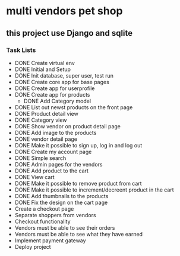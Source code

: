 # multi vendors pet shop
## this project use Django and sqlite

### Task Lists
- DONE Create virtual env
- DONE Initial and Setup
- DONE Init database, super user, test run
- DONE Create core app for base pages
- DONE Create app for userprofile
- DONE Create app for products
    - DONE Add Category model
- DONE List out newst products on the front page
- DONE Product detail view
- DONE Category view
- DONE Show vendor on product detail page
- DONE Add image to the products
- DONE vendor detail page
- DONE Make it possible to sign up, log in and log out
- DONE Create my account page
- DONE Simple search
- DONE Admin pages for the vendors
- DONE Add product to the cart
- DONE View cart
- DONE Make it possible to remove product from cart
- DONE Make it possible to increment/decreent product in the cart
- DONE Add thumbnails to the products
- DONE Fix the design on the cart page
- Create a checkout page
- Separate shoppers from vendors
- Checkout functionality
- Vendors must be able to see their orders
- Vendors must be able to see what they have earned
- Implement payment gateway
- Deploy project
